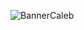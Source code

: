 ![BannerCaleb](https://github.com/CalebRRo/BannerGitHub/assets/105598884/c06d80a3-71ac-4355-becc-d5af47c1587f)



<!--
**CalebRRo/CalebRRo** is a ✨ _special_ ✨ repository because its `README.md` (this file) appears on your GitHub profile.

Here are some ideas to get you started:

- 🔭 I’m currently working on ...
- 🌱 I’m currently learning ...
- 👯 I’m looking to collaborate on ...
- 🤔 I’m looking for help with ...
- 💬 Ask me about ...
- 📫 How to reach me: ...
- 😄 Pronouns: ...
- ⚡ Fun fact: ...
-->
